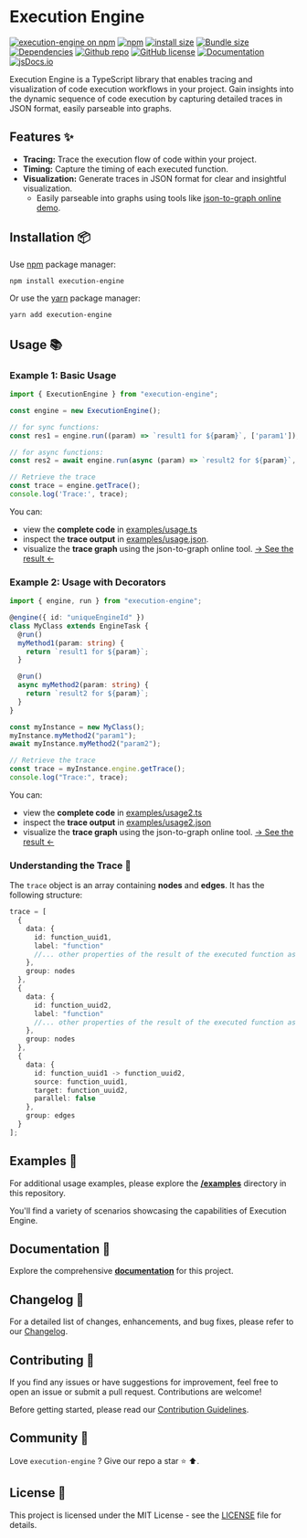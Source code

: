 # Execution Engine

[![execution-engine on npm](https://img.shields.io/npm/v/execution-engine.svg?logo=npm&label=NPM+package&color=limegreen)](https://www.npmjs.com/package/execution-engine)
[![npm](https://img.shields.io/npm/dm/execution-engine?color=limegreen)](https://www.npmjs.com/package/execution-engine)
[![install size](https://packagephobia.com/badge?p=execution-engine)](https://packagephobia.com/result?p=execution-engine)
[![Bundle size](https://img.shields.io/bundlephobia/min/execution-engine)](https://bundlephobia.com/result?p=execution-engine)
[![Dependencies](https://img.shields.io/librariesio/release/npm/execution-engine.svg)](https://www.npmjs.com/package/execution-engine)
[![Github repo](https://img.shields.io/badge/github-grey?logo=github)](https://github.com/tabkram/execution-engine)
[![GitHub license](https://img.shields.io/badge/license-MIT-blue.svg)](LICENSE)
[![Documentation](https://img.shields.io/badge/documentation-grey?logo=githubpages&color=blue)](https://tabkram.github.io/execution-engine)
[![jsDocs.io](https://img.shields.io/badge/jsDocs.io-reference-blue)](https://www.jsdocs.io/package/execution-engine)

Execution Engine is a TypeScript library that enables tracing and visualization of code execution workflows in your
project. Gain insights into the dynamic sequence of code execution by
capturing detailed traces in JSON format, easily parseable into graphs.

## Features ✨

- **Tracing:** Trace the execution flow of code within your project.
- **Timing:** Capture the timing of each executed function.
- **Visualization:** Generate traces in JSON format for clear and insightful visualization.
    - Easily parseable into graphs using tools like [json-to-graph online demo](https://tabkram.github.io/json-to-graph/).

## Installation 📦

Use [npm](https://www.npmjs.com/package/execution-engine) package manager:

```bash
npm install execution-engine
```

Or use the [yarn](https://yarnpkg.com/package?name=execution-engine) package manager:

```bash
yarn add execution-engine
```

## Usage 📚

### Example 1: Basic Usage

```typescript
import { ExecutionEngine } from "execution-engine";

const engine = new ExecutionEngine();

// for sync functions:
const res1 = engine.run((param) => `result1 for ${param}`, ['param1']);

// for async functions:
const res2 = await engine.run(async (param) => `result2 for ${param}`, [res1.outputs]);

// Retrieve the trace
const trace = engine.getTrace();
console.log('Trace:', trace);
```

You can:

- view the **complete code** in [examples/usage.ts](examples/usage.ts)
- inspect the **trace output** in [examples/usage.json](examples/usage.json).
- visualize the **trace graph** using the json-to-graph online tool. [→ See the result ←](https://tabkram.github.io/json-to-graph/?data=https://raw.githubusercontent.com/tabkram/execution-engine/main/examples/usage.json)

### Example 2: Usage with Decorators

```typescript
import { engine, run } from "execution-engine";

@engine({ id: "uniqueEngineId" })
class MyClass extends EngineTask {
  @run()
  myMethod1(param: string) {
    return `result1 for ${param}`;
  }

  @run()
  async myMethod2(param: string) {
    return `result2 for ${param}`;
  }
}

const myInstance = new MyClass();
myInstance.myMethod2("param1");
await myInstance.myMethod2("param2");

// Retrieve the trace
const trace = myInstance.engine.getTrace();
console.log("Trace:", trace);
```

You can:

- view the **complete code** in [examples/usage2.ts](examples/usage2.ts)
- inspect the **trace output** in [examples/usage2.json](examples/usage2.json)
- visualize the **trace graph** using the json-to-graph online tool. [→ See the result ←](https://tabkram.github.io/json-to-graph/?data=https://raw.githubusercontent.com/tabkram/execution-engine/main/examples/usage2.json)

### Understanding the Trace 🧭

The `trace` object is an array containing **nodes** and **edges**. It has the following structure:

```typescript
trace = [
  {
    data: {
      id: function_uuid1,
      label: "function"
      //... other properties of the result of the executed function as mentioned above 
    },
    group: nodes
  },
  {
    data: {
      id: function_uuid2,
      label: "function"
      //... other properties of the result of the executed function as mentioned above
    },
    group: nodes
  },
  {
    data: {
      id: function_uuid1 -> function_uuid2,
      source: function_uuid1,
      target: function_uuid2,
      parallel: false
    },
    group: edges
  }
];
```

## Examples 📘

For additional usage examples, please explore the __[/examples](examples)__ directory in this repository.

You'll find a variety of scenarios showcasing the capabilities of Execution Engine.

## Documentation 📔

Explore the comprehensive __[documentation](https://tabkram.github.io/execution-engine)__ for this project.

## Changelog 📝

For a detailed list of changes, enhancements, and bug fixes, please refer to our [Changelog](CHANGELOG.md).

## Contributing 🤝

If you find any issues or have suggestions for improvement, feel free to open an issue or submit a pull request.
Contributions are welcome!

Before getting started, please read our [Contribution Guidelines](CONTRIBUTING.md).

## Community 👥

Love `execution-engine` ? Give our repo a star ⭐ ⬆️.

## License 📄

This project is licensed under the MIT License - see the [LICENSE](LICENSE) file for details.
